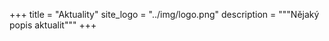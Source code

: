 +++
title = "Aktuality"
site_logo = "../img/logo.png"
description = """Nějaký popis aktualit"""
+++

